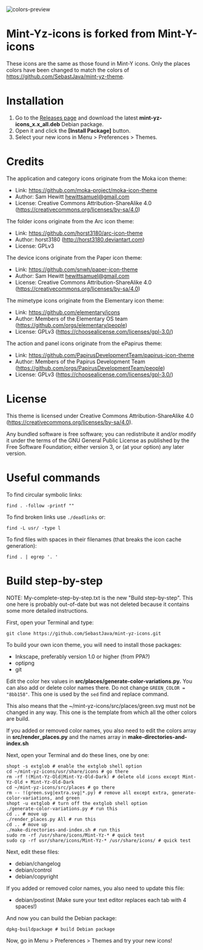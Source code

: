 ![colors-preview](https://github.com/SebastJava/mint-yz-icons/blob/sebastcolors/colors-preview.png)

Mint-Yz-icons is forked from Mint-Y-icons
=========================================

These icons are the same as those found in Mint-Y icons. Only the places colors have been changed to match the colors of https://github.com/SebastJava/mint-yz-theme.

Installation
============

1. Go to the [Releases page](https://github.com/SebastJava/mint-yz-icons/releases) and download the latest **mint-yz-icons_x.x_all.deb** Debian package.
2. Open it and click the **[Install Package]** button.
3. Select your new icons in Menu > Preferences > Themes.

Credits
=======

The application and category icons originate from the Moka icon theme:

* Link: https://github.com/moka-project/moka-icon-theme
* Author: Sam Hewitt <hewittsamuel@gmail.com>
* License: Creative Commons Attribution-ShareAlike 4.0 (https://creativecommons.org/licenses/by-sa/4.0)

The folder icons originate from the Arc icon theme:

* Link: https://github.com/horst3180/arc-icon-theme
* Author: horst3180 (http://horst3180.deviantart.com)
* License: GPLv3

The device icons originate from the Paper icon theme:

* Link: https://github.com/snwh/paper-icon-theme
* Author: Sam Hewitt <hewittsamuel@gmail.com>
* License: Creative Commons Attribution-ShareAlike 4.0 (https://creativecommons.org/licenses/by-sa/4.0)

The mimetype icons originate from the Elementary icon theme:

* Link: https://github.com/elementary/icons
* Author: Members of the Elementary OS team (https://github.com/orgs/elementary/people)
* License: GPLv3 (https://choosealicense.com/licenses/gpl-3.0/)

The action and panel icons originate from the ePapirus theme:

* Link: https://github.com/PapirusDevelopmentTeam/papirus-icon-theme
* Author: Members of the Papirus Development Team (https://github.com/orgs/PapirusDevelopmentTeam/people)
* License: GPLv3 (https://choosealicense.com/licenses/gpl-3.0/)

License
=======

This theme is licensed under Creative Commons Attribution-ShareAlike 4.0 (https://creativecommons.org/licenses/by-sa/4.0).

Any bundled software is free software; you can redistribute it and/or modify it under the terms of the GNU General Public License as published by the Free Software Foundation; either version 3, or (at your option) any later version.

Useful commands
===============

To find circular symbolic links:

	find . -follow -printf ""

To find broken links use `./deadlinks` or:

	find -L usr/ -type l

To find files with spaces in their filenames (that breaks the icon cache generation):

	find . | egrep '. '

Build step-by-step
==================

NOTE: My-complete-step-by-step.txt is the new "Build step-by-step". This one here is probably out-of-date but was not deleted because it contains some more detailed instructions.
 
First, open your Terminal and type:

	git clone https://github.com/SebastJava/mint-yz-icons.git

To build your own icon theme, you will need to install those packages:
 
  * Inkscape, preferably version 1.0 or higher (from PPA?)
  * optipng
  * git

Edit the color hex values in **src/places/generate-color-variations.py.** You can also add or delete color names there. Do not change `GREEN_COLOR = "8bb158"`. This one is used by the `sed` find and replace command.

This also means that the ~/mint-yz-icons/src/places/green.svg must not be changed in any way. This one is the template from which all the other colors are build.

If you added or removed color names, you also need to edit the colors array in **src/render_places.py** and the names array in **make-directories-and-index.sh**

Next, open your Terminal and do these lines, one by one:

	shopt -s extglob # enable the extglob shell option
	cd ~/mint-yz-icons/usr/share/icons # go there
	rm -rf !(Mint-Yz-Old|Mint-Yz-Old-Dark) # delete old icons except Mint-Yz-Old + Mint-Yz-Old-Dark
	cd ~/mint-yz-icons/src/places # go there
	rm -- !(green.svg|extra.svg|*.py) # remove all except extra, generate-color-variations, and green
	shopt -u extglob # turn off the extglob shell option
	./generate-color-variations.py # run this
	cd .. # move up
	./render_places.py All # run this
	cd .. # move up
	./make-directories-and-index.sh # run this
	sudo rm -rf /usr/share/icons/Mint-Yz-* # quick test
	sudo cp -rf usr/share/icons/Mint-Yz-* /usr/share/icons/ # quick test

Next, edit these files:

  * debian/changelog
  * debian/control
  * debian/copyright

If you added or removed color names, you also need to update this file:

  * debian/postinst (Make sure your text editor replaces each tab with 4 spaces!)

And now you can build the Debian package:

	dpkg-buildpackage # build Debian package

Now, go in Menu > Preferences > Themes and try your new icons!
